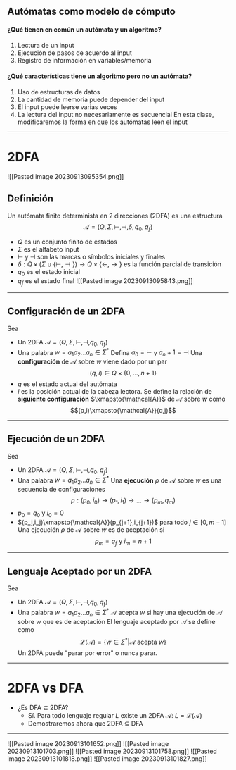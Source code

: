 ## Autómatas como modelo de cómputo
#### ¿Qué tienen en común un autómata y un algoritmo?
1. Lectura de un input
2. Ejecución de pasos de acuerdo al input
3. Registro de información en variables/memoria
#### ¿Qué características tiene un algoritmo pero no un autómata?
1. Uso de estructuras de datos
2. La cantidad de memoria puede depender del input
3. El input puede leerse varias veces
4. La lectura del input no necesariamente es secuencial
En esta clase, modificaremos la forma en que los autómatas leen el input
---
# 2DFA
![[Pasted image 20230913095354.png]]
## Definición
Un autómata finito determinista en 2 direcciones (2DFA) es una estructura
$$\mathcal{A}=(Q,\Sigma,\vdash,\dashv,\delta,q_0,q_f)$$
- $Q$ es un conjunto finito de estados
- $\Sigma$ es el alfabeto input
- $\vdash$ y $\dashv$ son las marcas o símbolos iniciales y finales
- $\delta: Q\times(\Sigma\cup\{\vdash,\dashv\})\rightarrow Q\times\{\leftarrow,\rightarrow\}$ es la función parcial de transición
- $q_0$ es el estado inicial
- $q_f$ es el estado final
![[Pasted image 20230913095843.png]]
---
## Configuración de un 2DFA
Sea
- Un 2DFA $\mathcal{A}=(Q,\Sigma,\vdash,\dashv,q_0,q_f)$
- Una palabra $w=a_1a_2...a_n\in\Sigma^*$
Defina $a_0=\vdash$ y $a_n+1=\dashv$
Una **configuración** de $\mathcal{A}$ sobre $w$ viene dado por un par
$$(q,i)\in Q\times\{0,...,n+1\}$$
- $q$ es el estado actual del autómata
- $i$ es la posición actual de la cabeza lectora.
Se define la relación de **siguiente configuración** $\xmapsto{\mathcal{A}}$ de $\mathcal{A}$ sobre $w$ como
$$(p,i)\xmapsto{\mathcal{A}}(q,j)$$

---
## Ejecución de un 2DFA
Sea
- Un 2DFA $\mathcal{A}=(Q,\Sigma,\vdash,\dashv,q_0,q_f)$
- Una palabra $w=a_1a_2...a_n\in\Sigma^*$
Una **ejecución** $\rho$ de $\mathcal{A}$ sobre $w$ es una secuencia de configuraciones
$$\rho:(p_0,i_0)\rightarrow(p_1,i_1)\rightarrow...\rightarrow(p_m,q_m)$$
- $p_0=q_0$ y $i_0=0$
- $(p_j,i_j)\xmapsto{\mathcal{A}}(p_{j+1},i_{j+1})$ para todo $j\in[0,m-1]$
Una ejecución $\rho$ de $\mathcal{A}$ sobre $w$ es de aceptación si
$$p_m=q_f\text{ y }i_m=n+1$$

---
## Lenguaje Aceptado por un 2DFA
Sea
- Un 2DFA $\mathcal{A}=(Q,\Sigma,\vdash,\dashv,q_0,q_f)$
- Una palabra $w=a_1a_2...a_n\in\Sigma^*$
$\mathcal{A}$ acepta $w$ si hay una ejecución de $\mathcal{A}$ sobre $w$ que es de aceptación
El lenguaje aceptado por $\mathcal{A}$ se define como
$$\mathcal{L}(\mathcal{A})=\{w\in\Sigma^*|\mathcal{A}\text{ acepta }w\}$$
Un 2DFA puede "parar por error" o nunca parar.

---
# 2DFA vs DFA
- ¿Es DFA $\subseteq$ 2DFA?
	- Sí. Para todo lenguaje regular $L$ existe un 2DFA $\mathcal{A}$: $L=\mathcal{L}(\mathcal{A})$
	- Demostraremos ahora que 2DFA $\subseteq$ DFA
---
![[Pasted image 20230913101652.png]]
![[Pasted image 20230913101703.png]]
![[Pasted image 20230913101758.png]]
![[Pasted image 20230913101818.png]]
![[Pasted image 20230913101827.png]]
